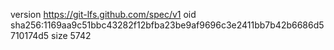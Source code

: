version https://git-lfs.github.com/spec/v1
oid sha256:1169aa9c51bbc43282f12bfba23be9af9696c3e2411bb7b42b6686d5710174d5
size 5742
